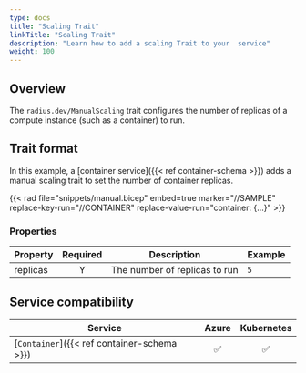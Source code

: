 ```yaml
---
type: docs
title: "Scaling Trait"
linkTitle: "Scaling Trait"
description: "Learn how to add a scaling Trait to your  service"
weight: 100
---
```


## Overview

The `radius.dev/ManualScaling` trait configures the number of replicas of a compute instance (such as a container) to run.

## Trait format

In this example, a [container service]({{< ref container-schema >}}) adds a manual scaling trait to set the number of container replicas.

{{< rad file="snippets/manual.bicep" embed=true marker="//SAMPLE" replace-key-run="//CONTAINER" replace-value-run="container: {...}" >}}

### Properties

| Property | Required | Description | Example |
|----------|:--------:|-------------|---------|
| replicas | Y | The number of replicas to run | `5` |

## Service compatibility

| Service | Azure | Kubernetes |
|-----------|:-----:|:----------:|
| [`Container`]({{< ref container-schema >}}) | ✅ | ✅ |
